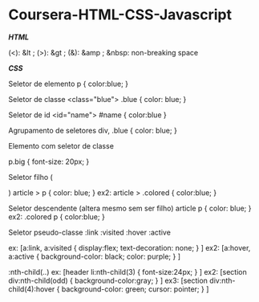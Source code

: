 # Coursera-HTML-CSS-Javascript

***HTML***

(<): &lt ;
(>): &gt ;
(&): &amp ;
&nbsp: non-breaking space

<!-- comentário -->

***CSS***

Seletor de elemento
p {
  color:blue;
}

Seletor de classe <class="blue">
.blue {
  color: blue;
}

Seletor de id <id="name">
#name {
  color:blue
}

Agrupamento de seletores
div, .blue {
  color: blue;
}

Elemento com seletor de classe <p class="big">
p.big {
  font-size: 20px;
}
  
  Seletor filho (<article> <p> </p> </article>)
  article > p {
    color: blue;
 }
 ex2:
 article > .colored {
  color:blue;
}
  
 Seletor descendente (altera mesmo sem ser filho)
 article p {
  color: blue;
}
ex2: 
.colored p {
  color:blue;
}
  

Seletor pseudo-classe
:link
:visited
:hover
:active

ex: [a:link, a:visited {
display:flex;
text-decoration: none;
}
]
ex2: [a:hover, a:active {
background-color: black;
color: purple;
}
]

:nth-child(..)
ex: [header li:nth-child(3) {
font-size:24px;
}
]
ex2: [section div:nth-child(odd) {
background-color:gray;
}
]
ex3: [section div:nth-child(4):hover {
background-color: green;
cursor: pointer;
}
]


